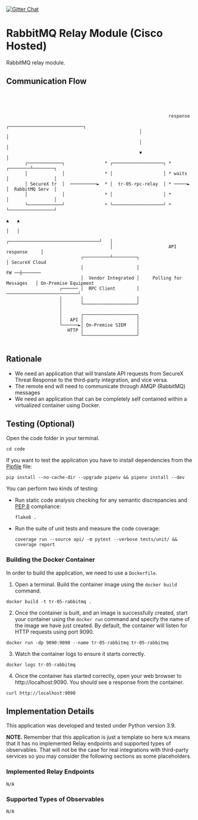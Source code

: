 [![Gitter Chat](https://img.shields.io/badge/gitter-join%20chat-brightgreen.svg)](https://gitter.im/CiscoSecurity/Threat-Response "Gitter Chat")

# RabbitMQ Relay Module (Cisco Hosted)

RabbitMQ relay module.

## Communication Flow
```




                                                             response
                                                  ┌────────────────────────────┐
                                                  │                            │
                                                  │                            │
                                                  ▼                            │
       ┌─────────────┐               * ┌───────────────────┐ *        ┌────────┴────────┐
       │             │               * │                   │ * waits  │                 │
       │ SecureX tr  │  ──────────►  * │  tr-05-rpc-relay  │ * ─────► │  RabbitMQ Serv  │
       │             │               * │                   │ *        │                 │
       └─────────────┘               * └───────────────────┘ *        └─────────────────┘
                                                                          ▲   ▲
                                                                          │   │
                                       ┌──────────────────────────────────┘   │
                                       │                     API response     │
                            ┌──────────┴─────────┐                            │ SecureX Cloud
                            │                    │                       FW ──┼───────
                            │  Vendor Integrated │     Polling for Messages   │ On-Premise Equipment
                    ┌────── │  RPC Client        │ ───────────────────────────┘
                    │       │                    │
                    │       └────────────────────┘
                    │
                    │       ┌────────────────────┐
                    │   API │                    │
                    └──────►│ On-Premise SIEM    │
                       HTTP │                    │
                            └────────────────────┘


```

## Rationale

- We need an application that will translate API requests from SecureX Threat Response to the third-party integration, and vice versa.
- The remote end will need to communicate through AMQP (RabbitMQ) messages
- We need an application that can be completely self contained within a virtualized container using Docker.

## Testing (Optional)

Open the code folder in your terminal.
```
cd code
```

If you want to test the application you have to install dependencies from the [Pipfile](code/Pipfile) file:
```
pip install --no-cache-dir --upgrade pipenv && pipenv install --dev
```

You can perform two kinds of testing:

- Run static code analysis checking for any semantic discrepancies and
[PEP 8](https://www.python.org/dev/peps/pep-0008/) compliance:

  `flake8 .`

- Run the suite of unit tests and measure the code coverage:

  `coverage run --source api/ -m pytest --verbose tests/unit/ && coverage report`

### Building the Docker Container
In order to build the application, we need to use a `Dockerfile`.  

 1. Open a terminal.  Build the container image using the `docker build` command.

```
docker build -t tr-05-rabbitmq .
```

 2. Once the container is built, and an image is successfully created, start your container using the `docker run` command and specify the name of the image we have just created.  By default, the container will listen for HTTP requests using port 9090.

```
docker run -dp 9090:9090 --name tr-05-rabbitmq tr-05-rabbitmq
```

 3. Watch the container logs to ensure it starts correctly.

```
docker logs tr-05-rabbitmq
```

 4. Once the container has started correctly, open your web browser to http://localhost:9090.  You should see a response from the container.

```
curl http://localhost:9090
```

## Implementation Details

This application was developed and tested under Python version 3.9.

**NOTE.** Remember that this application is just a template so here `N/A` means
that it has no implemented Relay endpoints and supported types of observables.
That will not be the case for real integrations with third-party services so
you may consider the following sections as some placeholders.

### Implemented Relay Endpoints

`N/A`

### Supported Types of Observables

`N/A`
